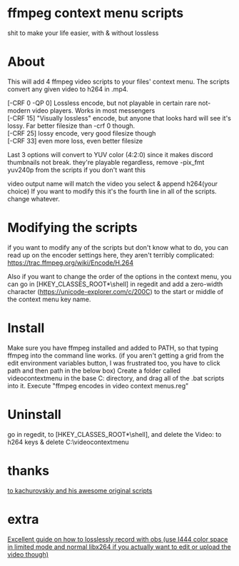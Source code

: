 # ffmpeg context menu scripts
shit to make your life easier, with & without lossless 
# About
This will add 4 ffmpeg video scripts to your files' context menu. The scripts convert any given video to h264 in .mp4.

[-CRF 0 -QP 0] Lossless encode, but not playable in certain rare not-modern video players. Works in most messengers   
[-CRF 15] "Visually lossless" encode, but anyone that looks hard will see it's lossy. Far better filesize than -crf 0 though.   
[-CRF 25] lossy encode, very good filesize though   
[-CRF 33] even more loss, even better filesize

Last 3 options will convert to YUV color (4:2:0) since it makes discord thumbnails not break. they're playable regardless, remove -pix_fmt yuv240p from the scripts if you don't want this

video output name will match the video you select & append h264(your choice)
If you want to modify this it's the fourth line in all of the scripts. change whatever.
# Modifying the scripts
if you want to modify any of the scripts but don't know what to do, you can read up on the encoder settings here, they aren't terribly complicated:
https://trac.ffmpeg.org/wiki/Encode/H.264

Also if you want to change the order of the options in the context menu, you can go in [HKEY_CLASSES_ROOT\*\shell\] in regedit
and add a zero-width character (https://unicode-explorer.com/c/200C) to the start or middle of the context menu key name.
# Install
Make sure you have ffmpeg installed and added to PATH, so that typing ffmpeg into the command line works.
(if you aren't getting a grid from the edit environment variables button, I was frustrated too, you have to click path and then path in the below box)
Create a folder called videocontextmenu in the base C: directory, and drag all of the .bat scripts into it.
Execute "ffmpeg encodes in video context menus.reg"
# Uninstall
go in regedit, to [HKEY_CLASSES_ROOT\*\shell\], and delete the Video: to h264 keys & delete C:\videocontextmenu
# thanks
 [to kachurovskiy and his awesome original scripts](https://github.com/kachurovskiy/VideoContextMenu)
# extra
[Excellent guide on how to losslessly record with obs (use I444 color space in limited mode and normal libx264 if you actually want to edit or upload the video though)](https://web.archive.org/web/20210411135255/https://www.texpion.com/2018/07/obs-studio-settings-for-best-quality-recording.html)

